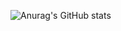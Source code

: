 ![Anurag's GitHub stats](https://github-readme-stats.vercel.app/api?username=MelnykVL&hide=stars&show=prs_merged,prs_merged_percentage&show_icons=true&theme=tokyonight)
